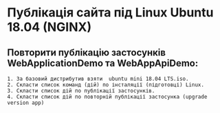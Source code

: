 ﻿# Публікація сайта під Linux Ubuntu 18.04 (NGINX)

## Повторити публікацію застосунків WebApplicationDemo та WebAppApiDemo:
	1. За базовий дистрибутив взяти  ubuntu mini 18.04 LTS.iso.
	2. Скласти список команд (дій) по інсталяції (підготовці) Linux.
	3. Скласти список дій по публікації застосунків.
	4. Скласти список дій по повторній публікації застосунка (upgrade version app)
